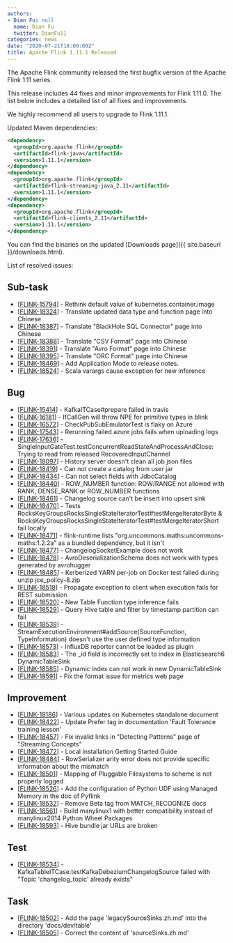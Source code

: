 ```yaml
---
authors:
- Dian Fu: null
  name: Dian Fu
  twitter: DianFu11
categories: news
date: "2020-07-21T18:00:00Z"
title: Apache Flink 1.11.1 Released
---
```


The Apache Flink community released the first bugfix version of the Apache Flink 1.11 series.

This release includes 44 fixes and minor improvements for Flink 1.11.0. The list below includes a detailed list of all fixes and improvements.

We highly recommend all users to upgrade to Flink 1.11.1.

Updated Maven dependencies:

```xml
<dependency>
  <groupId>org.apache.flink</groupId>
  <artifactId>flink-java</artifactId>
  <version>1.11.1</version>
</dependency>
<dependency>
  <groupId>org.apache.flink</groupId>
  <artifactId>flink-streaming-java_2.11</artifactId>
  <version>1.11.1</version>
</dependency>
<dependency>
  <groupId>org.apache.flink</groupId>
  <artifactId>flink-clients_2.11</artifactId>
  <version>1.11.1</version>
</dependency>
```

You can find the binaries on the updated [Downloads page]({{ site.baseurl }}/downloads.html).

List of resolved issues:

<h2>        Sub-task
</h2>
<ul>
<li>[<a href='https://issues.apache.org/jira/browse/FLINK-15794'>FLINK-15794</a>] -         Rethink default value of kubernetes.container.image
</li>
<li>[<a href='https://issues.apache.org/jira/browse/FLINK-18324'>FLINK-18324</a>] -         Translate updated data type and function page into Chinese
</li>
<li>[<a href='https://issues.apache.org/jira/browse/FLINK-18387'>FLINK-18387</a>] -         Translate &quot;BlackHole SQL Connector&quot; page into Chinese
</li>
<li>[<a href='https://issues.apache.org/jira/browse/FLINK-18388'>FLINK-18388</a>] -         Translate &quot;CSV Format&quot; page into Chinese
</li>
<li>[<a href='https://issues.apache.org/jira/browse/FLINK-18391'>FLINK-18391</a>] -         Translate &quot;Avro Format&quot; page into Chinese
</li>
<li>[<a href='https://issues.apache.org/jira/browse/FLINK-18395'>FLINK-18395</a>] -         Translate &quot;ORC Format&quot; page into Chinese
</li>
<li>[<a href='https://issues.apache.org/jira/browse/FLINK-18469'>FLINK-18469</a>] -         Add Application Mode to release notes.
</li>
<li>[<a href='https://issues.apache.org/jira/browse/FLINK-18524'>FLINK-18524</a>] -         Scala varargs cause exception for new inference
</li>
</ul>
            
<h2>        Bug
</h2>
<ul>
<li>[<a href='https://issues.apache.org/jira/browse/FLINK-15414'>FLINK-15414</a>] -         KafkaITCase#prepare failed in travis
</li>
<li>[<a href='https://issues.apache.org/jira/browse/FLINK-16181'>FLINK-16181</a>] -         IfCallGen will throw NPE for primitive types in blink
</li>
<li>[<a href='https://issues.apache.org/jira/browse/FLINK-16572'>FLINK-16572</a>] -         CheckPubSubEmulatorTest is flaky on Azure
</li>
<li>[<a href='https://issues.apache.org/jira/browse/FLINK-17543'>FLINK-17543</a>] -         Rerunning failed azure jobs fails when uploading logs
</li>
<li>[<a href='https://issues.apache.org/jira/browse/FLINK-17636'>FLINK-17636</a>] -         SingleInputGateTest.testConcurrentReadStateAndProcessAndClose: Trying to read from released RecoveredInputChannel
</li>
<li>[<a href='https://issues.apache.org/jira/browse/FLINK-18097'>FLINK-18097</a>] -         History server doesn&#39;t clean all job json files
</li>
<li>[<a href='https://issues.apache.org/jira/browse/FLINK-18419'>FLINK-18419</a>] -         Can not create a catalog from user jar
</li>
<li>[<a href='https://issues.apache.org/jira/browse/FLINK-18434'>FLINK-18434</a>] -         Can not select fields with JdbcCatalog
</li>
<li>[<a href='https://issues.apache.org/jira/browse/FLINK-18440'>FLINK-18440</a>] -         ROW_NUMBER function: ROW/RANGE not allowed with RANK, DENSE_RANK or ROW_NUMBER functions
</li>
<li>[<a href='https://issues.apache.org/jira/browse/FLINK-18461'>FLINK-18461</a>] -         Changelog source can&#39;t be insert into upsert sink
</li>
<li>[<a href='https://issues.apache.org/jira/browse/FLINK-18470'>FLINK-18470</a>] -         Tests RocksKeyGroupsRocksSingleStateIteratorTest#testMergeIteratorByte &amp; RocksKeyGroupsRocksSingleStateIteratorTest#testMergeIteratorShort fail locally
</li>
<li>[<a href='https://issues.apache.org/jira/browse/FLINK-18471'>FLINK-18471</a>] -         flink-runtime lists &quot;org.uncommons.maths:uncommons-maths:1.2.2a&quot; as a bundled dependency, but it isn&#39;t
</li>
<li>[<a href='https://issues.apache.org/jira/browse/FLINK-18477'>FLINK-18477</a>] -         ChangelogSocketExample does not work
</li>
<li>[<a href='https://issues.apache.org/jira/browse/FLINK-18478'>FLINK-18478</a>] -         AvroDeserializationSchema does not work with types generated by avrohugger
</li>
<li>[<a href='https://issues.apache.org/jira/browse/FLINK-18485'>FLINK-18485</a>] -         Kerberized YARN per-job on Docker test failed during unzip jce_policy-8.zip
</li>
<li>[<a href='https://issues.apache.org/jira/browse/FLINK-18519'>FLINK-18519</a>] -         Propagate exception to client when execution fails for REST submission
</li>
<li>[<a href='https://issues.apache.org/jira/browse/FLINK-18520'>FLINK-18520</a>] -         New Table Function type inference fails
</li>
<li>[<a href='https://issues.apache.org/jira/browse/FLINK-18529'>FLINK-18529</a>] -         Query Hive table and filter by timestamp partition can fail
</li>
<li>[<a href='https://issues.apache.org/jira/browse/FLINK-18539'>FLINK-18539</a>] -         StreamExecutionEnvironment#addSource(SourceFunction, TypeInformation) doesn&#39;t use the user defined type information
</li>
<li>[<a href='https://issues.apache.org/jira/browse/FLINK-18573'>FLINK-18573</a>] -         InfluxDB reporter cannot be loaded as plugin
</li>
<li>[<a href='https://issues.apache.org/jira/browse/FLINK-18583'>FLINK-18583</a>] -         The _id field is incorrectly set to index in Elasticsearch6 DynamicTableSink
</li>
<li>[<a href='https://issues.apache.org/jira/browse/FLINK-18585'>FLINK-18585</a>] -         Dynamic index can not work in new DynamicTableSink
</li>
<li>[<a href='https://issues.apache.org/jira/browse/FLINK-18591'>FLINK-18591</a>] -         Fix the format issue for metrics web page
</li>
</ul>
                
<h2>        Improvement
</h2>
<ul>
<li>[<a href='https://issues.apache.org/jira/browse/FLINK-18186'>FLINK-18186</a>] -         Various updates on Kubernetes standalone document
</li>
<li>[<a href='https://issues.apache.org/jira/browse/FLINK-18422'>FLINK-18422</a>] -         Update Prefer tag in documentation &#39;Fault Tolerance training lesson&#39;
</li>
<li>[<a href='https://issues.apache.org/jira/browse/FLINK-18457'>FLINK-18457</a>] -         Fix invalid links in &quot;Detecting Patterns&quot; page of &quot;Streaming Concepts&quot;
</li>
<li>[<a href='https://issues.apache.org/jira/browse/FLINK-18472'>FLINK-18472</a>] -         Local Installation Getting Started Guide
</li>
<li>[<a href='https://issues.apache.org/jira/browse/FLINK-18484'>FLINK-18484</a>] -         RowSerializer arity error does not provide specific information about the mismatch
</li>
<li>[<a href='https://issues.apache.org/jira/browse/FLINK-18501'>FLINK-18501</a>] -         Mapping of Pluggable Filesystems to scheme is not properly logged
</li>
<li>[<a href='https://issues.apache.org/jira/browse/FLINK-18526'>FLINK-18526</a>] -         Add the configuration of Python UDF using Managed Memory in the doc of Pyflink
</li>
<li>[<a href='https://issues.apache.org/jira/browse/FLINK-18532'>FLINK-18532</a>] -         Remove Beta tag from MATCH_RECOGNIZE docs
</li>
<li>[<a href='https://issues.apache.org/jira/browse/FLINK-18561'>FLINK-18561</a>] -         Build manylinux1 with better compatibility instead of manylinux2014 Python Wheel Packages
</li>
<li>[<a href='https://issues.apache.org/jira/browse/FLINK-18593'>FLINK-18593</a>] -         Hive bundle jar URLs are broken
</li>
</ul>
    
<h2>        Test
</h2>
<ul>
<li>[<a href='https://issues.apache.org/jira/browse/FLINK-18534'>FLINK-18534</a>] -         KafkaTableITCase.testKafkaDebeziumChangelogSource failed with &quot;Topic &#39;changelog_topic&#39; already exists&quot;
</li>
</ul>
        
<h2>        Task
</h2>
<ul>
<li>[<a href='https://issues.apache.org/jira/browse/FLINK-18502'>FLINK-18502</a>] -         Add the page &#39;legacySourceSinks.zh.md&#39;  into the directory &#39;docs/dev/table&#39; 
</li>
<li>[<a href='https://issues.apache.org/jira/browse/FLINK-18505'>FLINK-18505</a>] -          Correct the content of &#39;sourceSinks.zh.md&#39; 
</li>
</ul>
